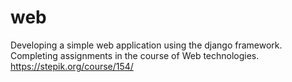 # web
Developing a simple web application using the django framework.
Completing assignments in the course of Web technologies.
https://stepik.org/course/154/
